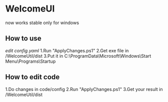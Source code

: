 # WelcomeUI
now works stable only for windows

## How to use

*edit config.yaml*
1.Run "ApplyChanges.ps1"
2.Get exe file in /WelcomeUtil/dist
3.Put it in C:\ProgramData\Microsoft\Windows\Start Menu\Programs\Startup

## How to edit code

1.Do changes in code/config
2.Run "ApplyChanges.ps1"
3.Get your result in /WelcomeUtil/dist
